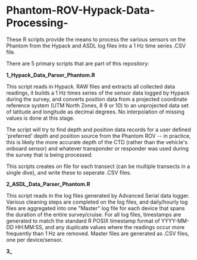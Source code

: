 # Phantom-ROV-Hypack-Data-Processing-
These R scripts provide the means to process the various sensors on the Phantom from the Hypack and ASDL log files into a 1 Hz time series .CSV file.

There are 5 primary scripts that are part of this repository:

**1_Hypack_Data_Parser_Phantom.R**

This script reads in Hypack. RAW files and extracts all collected data readings, it builds a 1 Hz times series of the sensor data logged by Hypack during the survey, and converts position data from a projected coordinate reference system (UTM North Zones, 8 9 or 10) to an unprojected data set of latitude and longitude as decimal degrees. No interpolation of missing values is done at this stage.

The script will try to find depth and position data records for a user defined 'preferred' depth and position source from the Phantom ROV -- in practice, this is likely the more accurate depth of the CTD (rather than the vehicle's onboard sensor) and whatever transponder or responder was used during the survey that is being processed.

This scripts creates on file for each transect (can be multiple transects in a single dive), and write these to seperate .CSV files.

**2_ASDL_Data_Parser_Phantom.R**

This script reads in the log files generated by Advanced Serial data logger. Various cleaning steps are completed on the log files, and daily/hourly log files are aggregated into one "Master" log file for each device that spans the duration of the entire survey/cruise. For all log files, timestamps are generated to match the standard R POSIX timestamp format of YYYY-MM-DD HH:MM:SS, and any duplicate values where the readings occur more frequently than 1 Hz are removed. Master files are generated as .CSV files, one per device/sensor.

**3_**
